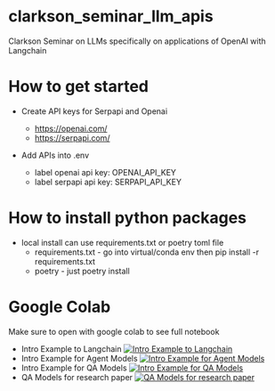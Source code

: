 # clarkson_seminar_llm_apis
Clarkson Seminar on LLMs specifically on applications of OpenAI with Langchain

# How to get started
- Create API keys for Serpapi and Openai 
    - https://openai.com/
    - https://serpapi.com/

- Add APIs into .env 
    - label openai api key: OPENAI_API_KEY
    - label serpapi api key: SERPAPI_API_KEY

# How to install python packages
- local install can use requirements.txt or poetry toml file 
    - requirements.txt - go into virtual/conda env then pip install -r requirements.txt 
    - poetry - just poetry install 


# Google Colab
Make sure to open with google colab to see full notebook
- Intro Example to Langchain
[![Intro Example to Langchain](https://colab.research.google.com/assets/colab-badge.svg)](https://colab.research.google.com/drive/1KzLkHtkn3LdaXLcpRkVZnuqORDg7PDnJ?usp=sharing)
- Intro Example for Agent Models
[![Intro Example for Agent Models](https://colab.research.google.com/assets/colab-badge.svg)](https://colab.research.google.com/drive/1eWeYJn0tLYWG5HhpMgNjDjABqdWBtdz6?usp=sharing)
- Intro Example for QA Models
[![Intro Example for QA Models](https://colab.research.google.com/assets/colab-badge.svg)](https://colab.research.google.com/drive/1zyZVgqQo-QLlaaZtRIc5hXxT51pPBTgE?usp=sharing)
- QA Models for research paper
[![QA Models for research paper](https://colab.research.google.com/assets/colab-badge.svg)](https://colab.research.google.com/drive/1TpyMOcb0xEbKTma6Ge_ViXfE56nJArjj?usp=sharing)
